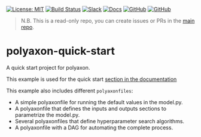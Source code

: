[![License: MIT](https://img.shields.io/badge/License-MIT-green.svg)](LICENSE)
[![Build Status](https://travis-ci.org/polyaxon/polyaxon-quick-start.svg?branch=master)](https://travis-ci.org/polyaxon/polyaxon-quick-start)
[![Slack](https://img.shields.io/badge/chat-on%20slack-aadada.svg?logo=slack&longCache=true)](https://polyaxon.com/slack/)
[![Docs](https://img.shields.io/badge/docs-stable-brightgreen.svg?style=flat)](https://polyaxon.com/docs/)
[![GitHub](https://img.shields.io/badge/issue_tracker-github-blue?logo=github)](https://github.com/polyaxon/polyaxon/issues)
[![GitHub](https://img.shields.io/badge/roadmap-github-blue?logo=github)](https://github.com/polyaxon/polyaxon/milestones)

> N.B. This is a read-only repo, you can create issues or PRs in the [main repo](https://github.com/polyaxon/polyaxon/issues).

# polyaxon-quick-start

A quick start project for polyaxon.

This example is used for the quick start [section in the documentation](https://polyaxon.com/docs/intro/quick-start/)

This example also includes different `polyaxonfiles`:

   * A simple polyaxonfile for running the default values in the model.py.
   * A polyaxonfile that defines the inputs and outputs sections to parametrize the model.py.
   * Several polyaxonfiles that define hyperparameter search algorithms.
   * A polyaxonfile with a DAG for automating the complete process.

